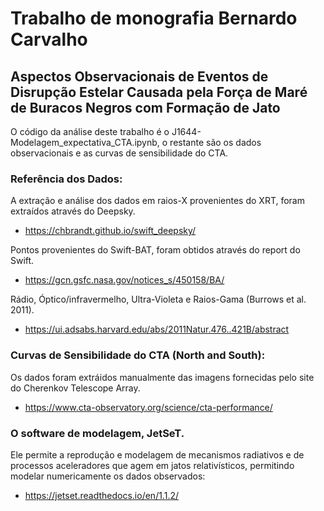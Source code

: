 # Trabalho de monografia Bernardo Carvalho
## Aspectos Observacionais de Eventos de Disrupção Estelar Causada pela Força de Maré de Buracos Negros com Formação de Jato
 O código da análise deste trabalho é o J1644-Modelagem_expectativa_CTA.ipynb, o restante são os dados observacionais e as curvas
 de sensibilidade do CTA.
 
 
 ### Referência dos Dados:
 A extração e análise dos dados em raios-X provenientes do XRT, foram extraídos através do Deepsky.
 - https://chbrandt.github.io/swift_deepsky/
 
 Pontos provenientes do Swift-BAT, foram obtidos através do report do Swift.
 - https://gcn.gsfc.nasa.gov/notices_s/450158/BA/

 Rádio, Óptico/infravermelho, Ultra-Violeta e Raios-Gama (Burrows et al. 2011).
 - https://ui.adsabs.harvard.edu/abs/2011Natur.476..421B/abstract

### Curvas de Sensibilidade do CTA (North and South):
 Os dados foram extráidos manualmente das imagens fornecidas pelo site do Cherenkov Telescope Array.
 - https://www.cta-observatory.org/science/cta-performance/


### O software de modelagem, JetSeT.
Ele permite a reprodução e modelagem de mecanismos radiativos e de processos aceleradores que agem em jatos relativísticos, permitindo modelar numericamente os dados observados:
- https://jetset.readthedocs.io/en/1.1.2/
